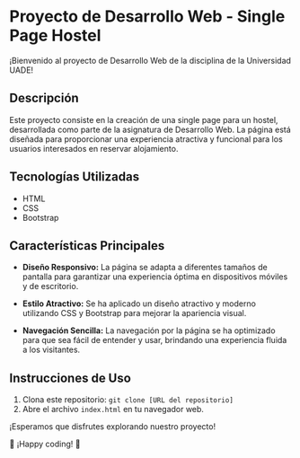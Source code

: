 # Proyecto de Desarrollo Web - Single Page Hostel

¡Bienvenido al proyecto de Desarrollo Web de la disciplina de la Universidad UADE!

## Descripción

Este proyecto consiste en la creación de una single page para un hostel, desarrollada como parte de la asignatura de Desarrollo Web. La página está diseñada para proporcionar una experiencia atractiva y funcional para los usuarios interesados en reservar alojamiento.

## Tecnologías Utilizadas

- HTML
- CSS
- Bootstrap

## Características Principales

- **Diseño Responsivo:** La página se adapta a diferentes tamaños de pantalla para garantizar una experiencia óptima en dispositivos móviles y de escritorio.

- **Estilo Atractivo:** Se ha aplicado un diseño atractivo y moderno utilizando CSS y Bootstrap para mejorar la apariencia visual.

- **Navegación Sencilla:** La navegación por la página se ha optimizado para que sea fácil de entender y usar, brindando una experiencia fluida a los visitantes.

## Instrucciones de Uso

1. Clona este repositorio: `git clone [URL del repositorio]`
2. Abre el archivo `index.html` en tu navegador web.

¡Esperamos que disfrutes explorando nuestro proyecto!

🏨 ¡Happy coding! 🚀
 
